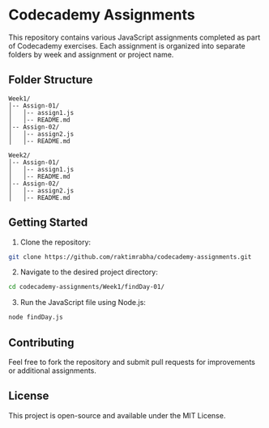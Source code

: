 # Codecademy Assignments

This repository contains various JavaScript assignments completed as part of Codecademy exercises. Each assignment is organized into separate folders by week and assignment or project name.

## Folder Structure
```
Week1/
│-- Assign-01/
│   │-- assign1.js
│   │-- README.md
│-- Assign-02/
│   │-- assign2.js
│   │-- README.md

Week2/
│-- Assign-01/
│   │-- assign1.js
│   │-- README.md
│-- Assign-02/
│   │-- assign2.js
│   │-- README.md
```


## Getting Started

1. Clone the repository:
```bash
git clone https://github.com/raktimrabha/codecademy-assignments.git
```
2. Navigate to the desired project directory:
```bash
cd codecademy-assignments/Week1/findDay-01/
```
3. Run the JavaScript file using Node.js:
```bash
node findDay.js
```

## Contributing
Feel free to fork the repository and submit pull requests for improvements or additional assignments.

## License
This project is open-source and available under the MIT License.

